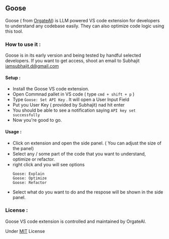 ## Goose

Goose ( from [OrgateAI](https://www.orgateai.com/)) is LLM powered VS code extension for developers to understand any codebase easily. They can also optimize code logic using this tool. 

### How to use it :

Goose is in its early version and being tested by handful selected developers. If you want to get access, shoot an email to Subhajit [iamsubhajit.d@gmail.com](mailto:iamsubhajit.d@gmail.com) 

#### Setup :
- Install the Goose VS code extension.
- Open Commnad pallet in VS code ( type ```cmd + shift + p``` )
- Type ```Goose: Set API Key``` . It will open a User Input Field
- Put you User Key ( provided by Subhajit) nad hit enter
- You should be able to see a notification saying ```API key set successfully```
- Now you're good to go.

#### Usage :
- Click on extension and open the side panel. ( You can adjust the size of the panel)
- Select any / some part of the code that you want to understand, optimize or refactor.
- right click and you will see options 
  ```
  Goose: Explain 
  Goose: Optimize 
  Goose: Refactor
  ```
- Select what do you want to do and the respose will be shown in the side panel.

### License :
Goose VS code extension is controlled and maintained by OrgateAI.

Under [MIT](./LICENSE) License 